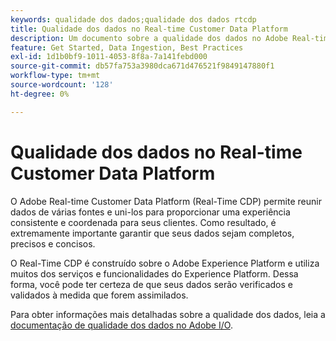 ```yaml
---
keywords: qualidade dos dados;qualidade dos dados rtcdp
title: Qualidade dos dados no Real-time Customer Data Platform
description: Um documento sobre a qualidade dos dados no Adobe Real-time Customer Data Platform
feature: Get Started, Data Ingestion, Best Practices
exl-id: 1d1b0bf9-1011-4053-8f8a-7a141febd000
source-git-commit: db57fa753a3980dca671d476521f9849147880f1
workflow-type: tm+mt
source-wordcount: '128'
ht-degree: 0%

---
```


# Qualidade dos dados no Real-time Customer Data Platform

O Adobe Real-time Customer Data Platform (Real-Time CDP) permite reunir dados de várias fontes e uni-los para proporcionar uma experiência consistente e coordenada para seus clientes. Como resultado, é extremamente importante garantir que seus dados sejam completos, precisos e concisos.

O Real-Time CDP é construído sobre o Adobe Experience Platform e utiliza muitos dos serviços e funcionalidades do Experience Platform. Dessa forma, você pode ter certeza de que seus dados serão verificados e validados à medida que forem assimilados.

Para obter informações mais detalhadas sobre a qualidade dos dados, leia a [documentação de qualidade dos dados no Adobe I/O](../../ingestion/quality/overview.md).
